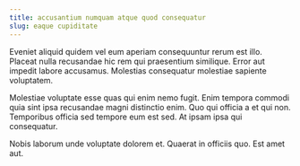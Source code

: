 ```yaml
---
title: accusantium numquam atque quod consequatur
slug: eaque cupiditate
---
```


Eveniet aliquid quidem vel eum aperiam consequuntur rerum est illo. Placeat nulla recusandae hic rem qui praesentium similique. Error aut impedit labore accusamus. Molestias consequatur molestiae sapiente voluptatem.

Molestiae voluptate esse quas qui enim nemo fugit. Enim tempora commodi quia sint ipsa recusandae magni distinctio enim. Quo qui officia a et qui non. Temporibus officia sed tempore eum est sed. At ipsam ipsa qui consequatur.

Nobis laborum unde voluptate dolorem et. Quaerat in officiis quo. Est amet aut.
